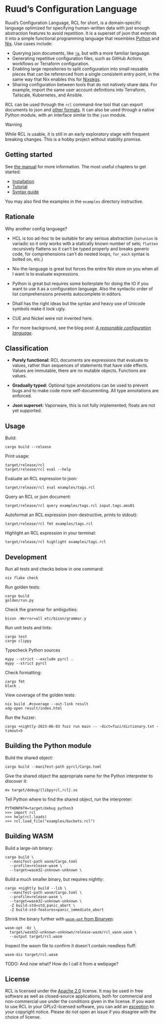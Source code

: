 # Ruud’s Configuration Language

Ruud’s Configuration Language, RCL for short, is a domain-specific language
optimized for specifying human-written data with just enough abstraction
features to avoid repetition. It is a superset of json that extends it into a
simple functional programming language that resembles [Python][python] and
[Nix][nix]. Use cases include:

 * Querying json documents, like [`jq`][jq], but with a more familiar language.
 * Generating repetitive configuration files, such as GitHub Actions workflows
   or Terraform configuration.
 * Enabling large repositories to split configuration into small reusable pieces
   that can be referenced from a single consistent entry point, in the same way
   that Nix enables this for [Nixpkgs][nixpkgs].
 * Sharing configuration between tools that do not natively share data. For
   example, import the same user account definitions into Terraform, Tailscale,
   Kubernetes, and Ansible.

RCL can be used through the `rcl` command-line tool that can export documents
to json and [other formats][output]. It can also be used through a native Python
module, with an interface similar to the `json` module.

> [!WARNING]
> While RCL is usable, it is still in an early exploratory stage with frequent
> breaking changes. This is a hobby project without stability promise.

[python]:  https://www.python.org/
[nix]:     https://nixos.org/manual/nix/stable/language/
[jq]:      https://jqlang.github.io/jq/manual/
[nixpkgs]: https://github.com/nixos/nixpkgs
[output]:  https://docs.ruuda.nl/rcl/rcl_evaluate/#-o-output-format

## Getting started

See [the manual](https://docs.ruuda.nl/rcl/) for more information. The most
useful chapters to get started:

 * [Installation](https://docs.ruuda.nl/rcl/installation/)
 * [Tutorial](https://docs.ruuda.nl/rcl/tutorial/)
 * [Syntax guide](https://docs.ruuda.nl/rcl/syntax/)

You may also find the examples in the `examples` directory instructive.

## Rationale

Why another config language?

 * HCL is too ad-hoc to be suitable for any serious abstraction (`setunion` is
   variadic so it only works with a statically known number of sets; `flatten`
   recursively flattens so it can’t be typed properly and breaks generic code,
   for comprehensions can’t do nested loops, `for_each` syntax is bolted on,
   etc.)

 * Nix-the-language is great but forces the entire Nix store on you when all I
   want is to evaluate expressions.

 * Python is great but requires some boilerplate for doing the IO if you want
   to use it as a configuration language. Also the syntactic order of list
   comprehensions prevents autocomplete in editors.

 * Dhall has the right ideas but the syntax and heavy use of Unicode symbols
   make it look ugly.

 * CUE and Nickel were not invented here.

 * For more background, see the blog post:
   [_A reasonable configuration language_][blog].

[blog]: https://ruudvanasseldonk.com/2024/a-reasonable-configuration-language

## Classification

 * **Purely functional:** RCL documents are expressions that evaluate to values,
   rather than sequences of statements that have side effects. Values are
   immutable, there are no mutable objects. Functions are values.

 * **Gradually typed:** Optional type annotations can be used to prevent bugs
   and to make code more self-documenting. All type annotations are enforced.

 * **Json superset:** Vaporware, this is not fully implemented; floats are
   not yet supported.

## Usage

Build:

    cargo build --release

Print usage:

    target/release/rcl
    target/release/rcl eval --help

Evaluate an RCL expression to json:

    target/release/rcl eval examples/tags.rcl

Query an RCL or json document:

    target/release/rcl query examples/tags.rcl input.tags.ams01

Autoformat an RCL expression (non-destructive, prints to stdout):

    target/release/rcl fmt examples/tags.rcl

Highlight an RCL expression in your terminal:

    target/release/rcl highlight examples/tags.rcl

## Development

Run all tests and checks below in one command:

    nix flake check

Run golden tests:

    cargo build
    golden/run.py

Check the grammar for ambiguities:

    bison -Werror=all etc/bison/grammar.y

Run unit tests and lints:

    cargo test
    cargo clippy

Typecheck Python sources

    mypy --strict --exclude pyrcl .
    mypy --strict pyrcl

Check formatting:

    cargo fmt
    black .

View coverage of the golden tests:

    nix build .#coverage --out-link result
    xdg-open result/index.html

Run the fuzzer:

    cargo +nightly-2023-06-03 fuzz run main -- -dict=fuzz/dictionary.txt -timout=5

## Building the Python module

Build the shared object:

    cargo build --manifest-path pyrcl/Cargo.toml

Give the shared object the appropriate name for the Python interpreter to
discover it:

    mv target/debug/{libpyrcl,rcl}.so

Tell Python where to find the shared object, run the interpreter:

    PYTHONPATH=target/debug python3
    >>> import rcl
    >>> help(rcl.loads)
    >>> rcl.load_file("examples/buckets.rcl")

## Building WASM

Build a large-ish binary:

    cargo build \
      --manifest-path wasm/Cargo.toml
      --profile=release-wasm \
      --target=wasm32-unknown-unknown \

Build a much smaller binary, but requires nightly:

    cargo +nightly build --lib \
      --manifest-path wasm/Cargo.toml \
      --profile=release-wasm \
      --target=wasm32-unknown-unknown \
      -Z build-std=std,panic_abort \
      -Z build-std-features=panic_immediate_abort

Shrink the binary further with [`wasm-opt` from Binaryen][binaryen]:

    wasm-opt -Oz \
      target/wasm32-unknown-unknown/release-wasm/rcl_wasm.wasm \
      --output target/rcl.wasm

Inspect the wasm file to confirm it doesn't contain needless fluff:

    wasm-dis target/rcl.wasm

TODO: And now what? How do I call it from a webpage?

[binaryen]: https://github.com/WebAssembly/binaryen

## License

RCL is licensed under the [Apache 2.0][apache2] license. It may be used in
free software as well as closed-source applications, both for commercial and
non-commercial use under the conditions given in the license. If you want to
use RCL in your GPLv2-licensed software, you can add an [exception][except]
to your copyright notice. Please do not open an issue if you disagree with the
choice of license.

[apache2]: https://www.apache.org/licenses/LICENSE-2.0
[except]:  https://www.gnu.org/licenses/gpl-faq.html#GPLIncompatibleLibs
